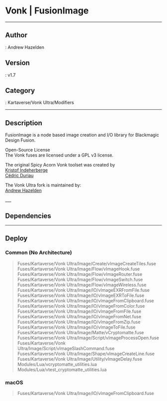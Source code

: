 # Vonk | FusionImage
___

## Author
 : Andrew Hazelden

## Version
 : v1.7

## Category
 : Kartaverse/Vonk Ultra/Modifiers
___

## Description
<p>FusionImage is a node based image creation and I/O library for Blackmagic Design Fusion.</p>

<p>Open-Source License<br>
The Vonk fuses are licensed under a GPL v3 license.</p>

<p>The original Spicy Acorn Vonk toolset was created by<br>
<a href="mailto:xmnr0x23@gmail.com">Kristof Indeherberge</a><br>
<a href="mailto:duriau.cedric@live.be">Cédric Duriau</a></p>

<p>The Vonk Ultra fork is maintained by:<br>
<a href="mailto:andrew@andrewhazelden.com">Andrew Hazelden</a></p>
___

## Dependencies


___

## Deploy

### Common (No Architecture)

> Fuses/Kartaverse/Vonk Ultra/Image/Create/vImageCreateTiles.fuse  
> Fuses/Kartaverse/Vonk Ultra/Image/Flow/vImageHook.fuse  
> Fuses/Kartaverse/Vonk Ultra/Image/Flow/vImageRouter.fuse  
> Fuses/Kartaverse/Vonk Ultra/Image/Flow/vImageSwitch.fuse  
> Fuses/Kartaverse/Vonk Ultra/Image/Flow/vImageWireless.fuse  
> Fuses/Kartaverse/Vonk Ultra/Image/IO/vImageEXRFromFile.fuse  
> Fuses/Kartaverse/Vonk Ultra/Image/IO/vImageEXRToFile.fuse  
> Fuses/Kartaverse/Vonk Ultra/Image/IO/vImageFromClipboard.fuse  
> Fuses/Kartaverse/Vonk Ultra/Image/IO/vImageFromColor.fuse  
> Fuses/Kartaverse/Vonk Ultra/Image/IO/vImageFromFile.fuse  
> Fuses/Kartaverse/Vonk Ultra/Image/IO/vImageFromNet.fuse  
> Fuses/Kartaverse/Vonk Ultra/Image/IO/vImageFromZip.fuse  
> Fuses/Kartaverse/Vonk Ultra/Image/IO/vImageToFile.fuse  
> Fuses/Kartaverse/Vonk Ultra/Image/Matte/vCryptomatte.fuse  
> Fuses/Kartaverse/Vonk Ultra/Image/Script/vImageProcessOpen.fuse  
> Fuses/Kartaverse/Vonk Ultra/Image/Script/vImageSlashCommand.fuse  
> Fuses/Kartaverse/Vonk Ultra/Image/Shape/vImageCreateLine.fuse  
> Fuses/Kartaverse/Vonk Ultra/Image/Utility/vImageDelay.fuse  
> Modules/Lua/vcryptomatte_utilities.lua  
> Modules/Lua/vtest_cryptomatte_utilities.lua  

### macOS

> Fuses/Kartaverse/Vonk Ultra/Image/IO/vImageFromClipboard.fuse  
